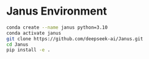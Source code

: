 # Janus Environment

```bash
conda create --name janus python=3.10
conda activate janus
git clone https://github.com/deepseek-ai/Janus.git
cd Janus
pip install -e .
```
